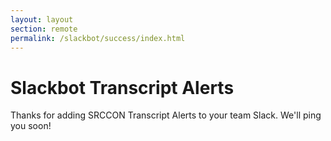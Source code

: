 ```yaml
---
layout: layout
section: remote
permalink: /slackbot/success/index.html
---
```

# Slackbot Transcript Alerts

Thanks for adding SRCCON Transcript Alerts to your team Slack. We'll ping you soon!

